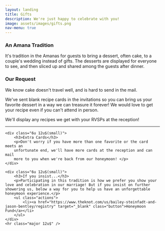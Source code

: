 ```yaml
---
layout: landing
title: Gifts
description: We're just happy to celebrate with you!
image: assets/images/gifts.png
nav-menu: true
---
```


<!-- Main -->
<div id="main" class="alt">

<section id="one">
	<div class="inner">

<div class="row">
	<div class="6u 12u$(small)">
		<h3>An Amana Tradition</h3>
		<p>It's tradition in the Amanas for guests to bring a dessert, often cake, to a couple's wedding instead of gifts. The desserts are displayed for everyone to see, and then sliced up and shared among the guests after dinner. </p>
	</div>
	<div class="6u$ 12u$(small)">
		<h3>Our Request</h3>
		<p>We know cake doesn't travel well, and is hard to send in the mail. </p>
        <p>We've sent blank recipe cards in the invitations so you can bring us 
        your favorite dessert in a way we can treasure it forever! We would love to get 
        your recipe even if you can't attend in person. </p>
        <p> We'll display any recipes we get with your RVSPs at the reception! </p>
	</div>
	<hr class="major 12u$" />

    <div class="6u 12u$(small)">
		<h3>Extra Cards</h3>
		<p>Don't worry if you have more than one favorite or the card meets an 
        unfortunate end, we'll have more cards at the reception and can mail 
        more to you when we're back from our honeymoon! </p>
	</div>

	<div class="6u 12u$(small)">
		<h3>If you insist...</h3>
		<p>Participating in this tradition is how we prefer you show your love and celebration in our marriage! But if you insist on further showering us, below a way for you to help us have an unforgettable honeymoon experience.</p>
	    <ul class="actions">
			<li><a href="https://www.theknot.com/us/bailey-steinfadt-and-jason-bentley/registry" target="_blank" class="button">Honeymoon Fund</a></li>
		</ul>
	</div>
	<hr class="major 12u$" />


</div>


</div>
</section>
</div>